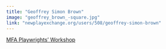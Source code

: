 ```yaml
---
title: "Geoffrey Simon Brown"
image: "geoffrey_brown_-square.jpg"
link: "newplayexchange.org/users/508/geoffrey-simon-brown"
---
```


[MFA Playwrights’ Workshop](/affiliated-artists/mfa-playwrights-workshop)